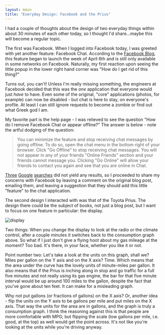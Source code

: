```yaml
---
layout: main
title: "Everyday Design: Facebook and the Prius"
---
```

I had a couple of thoughts about the design of two everyday things within about 30 minutes of each other today, so I thought I'd share...maybe this will become a regular topic.

The first was Facebook. When I logged into Facebook today, I was greeted with yet another feature: Facebook Chat. According to the [Facebook Blog][1], this feature began to launch the week of April 6th and is still only available in some networks on Facebook. Naturally, my first reaction upon seeing the little popup in the lower right hand corner was "How do I get rid of this thing?"
	
Turns out, you can't! Unless I'm really missing something, the engineers at Facebook decided that this was the *one* application that everyone would just *have* to have. Even some of the original, "core" applications (photos, for example) can now be disabled - but chat is here to stay, on everyone's profile. At least I can still ignore requests to become a zombie or find out what Greek god I am.

My favorite part is the help page - I was relieved to see the question "How do I remove Facebook Chat or appear offline?" The answer is below - note the artful dodging of the question:

>You can minimize the feature and stop receiving chat messages by going offline. To do so, open the chat menu in the bottom right of your browser. Click "Go Offline" to stop receiving chat messages. You will not appear in any of your friends "Online Friends" section and your friends cannot message you. Clicking "Go Online" will allow your friends to contact you again and see that you are online in Chat.

[Three][2] [Google][3] [searches][4] did not yield any results, so I proceeded to share my concerns with Facebook by leaving a comment on the original blog post, emailing them, and leaving a suggestion that they should add this little "feature" to the chat application.
	
The second design I interacted with was that of the Toyota Prius. The design there could be the subject of books, not just a blog post, but I want to focus on one feature in particular: the display.

![display](http://1.bp.blogspot.com/_I4LhiTRUeNQ/SAkJxVt4-0I/AAAAAAAAD7c/PD33sAaavHg/s320/consumption.jpg)

Two things: When you change the display to look at the radio or the climate control, after a couple minutes it switches back to the consumption graph above. So what if I just don't give a flying hoot about my gas mileage at the moment? Too bad. It's there, in your face, whether you like it or not.

Point number two: Let's take a look at the units on this graph, shall we? Miles per gallon on the Y axis and on the X axis? Time. Which means that the area under the curve has the lovely units of minute-miles per gallon. It also means that if the Prius is inching along in stop and go traffic for a full five minutes and not really using its gas engine, the bar for that five minute interval would be up around 100 miles to the gallon, despite the fact that you've gone about ten feet. It can make for a misleading graph.

Why not put gallons (or fractions of gallons) on the X axis? Or, another idea - flip the units on the Y axis to be gallons per mile and put miles on the X axis. That way the units for the area are in gallons, and the graph is truly a consumption graph. I think the reasoning against this is that people are more comfortable with MPG; but flipping the scale (low gallons per mile, i.e. good, at the top) as well would get the point across. It's not like you're looking at the units while you're driving anyway.

[1]: http://blog.facebook.com/blog.php?post=12811122130
[2]: http://www.google.com/search?q=how+do+I+disable+facebook+chat&ie=utf-8&oe=utf-8&aq=t&rls=org.mozilla:en-US:official&client=firefox-a
[3]: http://www.google.com/search?q=disable+facebook+chat&ie=utf-8&oe=utf-8&aq=t&rls=org.mozilla:en-US:official&client=firefox-a
[4]: http://www.google.com/search?hl=en&client=firefox-a&rls=org.mozilla%3Aen-US%3Aofficial&hs=M9H&q=remove+facebook+chat&btnG=Search
